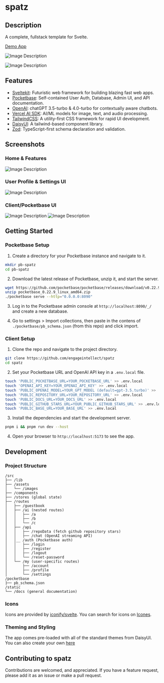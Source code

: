 # spatz

## Description

A complete, fullstack template for Svelte.

[Demo App](https://spatz.engage-dev.com)

![Image Description](/src/lib/assets/images/marketing/spatz-home.png)

![Image Description](/src/lib/assets/images/marketing/lighthouse.png)

## Features

- [Sveltekit](https://kit.svelte.dev/): Futuristic web framework for building blazing fast web apps.
- [Pocketbase](https://pocketbase.io): Self-contained User Auth, Database, Admin UI, and API documentation.
- [OpenAI](https://openai.com): chatGPT 3.5-turbo & 4.0-turbo for contextually aware chatbots.
- [Vercel AI SDK](https://vercel.com/ai): AI/ML models for image, text, and audio processing.
- [TailwindCSS](https://tailwindcss.com): A utility-first CSS framework for rapid UI development.
- [DaisyUI](https://daisyui.com): A tailwind-based component library.
- [Zod](https://zod.dev): TypeScript-first schema declaration and validation.

## Screenshots

### Home & Features

![Image Description](/src/lib/assets/images/marketing/spatz-menu.png)

### User Profile & Settings UI

![Image Description](/src/lib/assets/images/marketing/spatz-profile.png)

### Client/Pocketbase UI

![Image Description](/src/lib/assets/images/marketing/spatz-guestbook.png)
![Image Description](/src/lib/assets/images/marketing/spatz-admin.png)

## Getting Started

### Pocketbase Setup

1. Create a directory for your Pocketbase instance and navigate to it.

```bash
mkdir pb-spatz
cd pb-spatz
```

2. Download the latest release of Pocketbase, unzip it, and start the server.

```bash
wget https://github.com/pocketbase/pocketbase/releases/download/v0.22.9/pocketbase_0.22.9_linux_amd64.zip
unzip pocketbase_0.22.9_linux_amd64.zip
./pocketbase serve --http="0.0.0.0:8090"
```

3. Log in to the Pocketbase admin console at `http://localhost:8090/_/` and create a new database.

4. Go to settings > Import collections, then paste in the contens of `./pocketbase/pb_schema.json` (from this repo) and click import.

### Client Setup

1. Clone the repo and navigate to the project directory.

```bash
git clone https://github.com/engageintellect/spatz
cd spatz
```

2. Set your Pocketbase URL and OpenAI API key in a `.env.local` file.

```bash
touch 'PUBLIC_POCKETBASE_URL=YOUR_POCKETBASE_URL' >> .env.local
touch 'OPENAI_API_KEY=YOUR_OPENAI_API_KEY' >> .env.local
touch 'PUBLIC_OPENAI_MODEL=YOUR_GPT_MODEL (default=gpt-3.5.turbo)' >> .env.local
touch 'PUBLIC_REPOSITORY_URL=YOUR_REPOSITORY_URL' >> .env.local
touch 'PUBLIC_DOCS_URL=YOUR_DOCS_URL' >> .env.local
touch 'PUBLIC_GITHUB_STARS_URL=YOUR_PUBLIC_GITHUB_STARS_URL' >> .env.local
touch 'PUBLIC_BASE_URL=YOUR_BASE_URL' >> .env.local
```

3. Install the dependencies and start the development server.

```bash
pnpm i && pnpm run dev --host
```

4. Open your browser to `http://localhost:5173` to see the app.

## Development

### Project Structure

```
/src
├── /lib
├── /assets
│   └── /images
├── /components
├── /stores (global state)
├── /routes
│   ├── /guestbook
│   ├── /ai (nested routes)
│   │   ├── /a
│   │   ├── /b
│   │   └── /c
│   ├── /api
│   │   ├── /repoData (fetch github repository stars)
│   │   ├── /chat (OpenAI streaming API)
│   │__ /auth (Pocketbase auth)
│   │   ├── /login
│   │   ├── /register
│   │   ├── /logout
│   │   └── /reset-password
│   └── /my (user-specific routes)
│       ├── /account
│       ├── /profile
│       └── /settings
/pocketbase
├── pb_schema.json
/static
└── /docs (general documentation)

```

### Icons

Icons are provided by [iconify/svelte](https://www.npmjs.com/package/@iconify/svelte).
You can search for icons on [Icones](https://icones.js.org/collection/all).

### Theming and Styling

The app comes pre-loaded with all of the standard themes from DaisyUI. You can also create your own [here](https://daisyui.com/docs/themes/#-4)

## Contributing to spatz

Contributions are welcomed, and appreciated. If you have a feature request, please add it as an issue or make a pull request.

